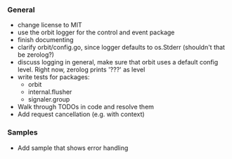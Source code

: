 ### General
- change license to MIT
- use the orbit logger for the control and event package
- finish documenting
- clarify orbit/config.go, since logger defaults to os.Stderr (shouldn't that be zerolog?)
- discuss logging in general, make sure that orbit uses a default config level. Right now, zerolog prints '???' as level
- write tests for packages:
  - orbit
  - internal.flusher
  - signaler.group
- Walk through TODOs in code and resolve them
- Add request cancellation (e.g. with context)

### Samples 
- Add sample that shows error handling